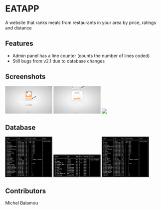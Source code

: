 # EATAPP
  A website that ranks meals from restaurants in your area by price, ratings and distance

## Features

  - Admin panel has a line counter (counts the number of lines coded)
  - Still bugs from v2.1 due to database changes

## Screenshots

  <img src="instructions/screenshots/index/index.png" width="30%"/> <img src="instructions/screenshots/login.png" width="30%"/> <img src="instructions/screenshots/sign_up/sing_up_1.png" width="30%"/>

## Database

  <img src="instructions/screenshots/FA_RESTORANTS.png" width="30%"/> <img src="instructions/screenshots/FA_MENUS.png" width="30%"/> <img src="instructions/screenshots/FA_RESTORANTS.png" width="30%"/>

## Contributors
  Michel Balamou
